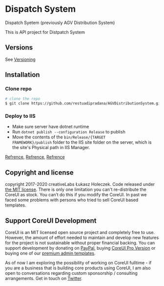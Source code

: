# Dispatch System

Dispatch Syetem (previously AGV Distribution System)

This is API project for Distpatch System

## Versions

See [Versioning](https://github.com/restuadipradana/AGVDistributionSystem-SPA/blob/master/VERSION.md)

## Installation

### Clone repo

``` bash
# clone the repo
$ git clone https://github.com/restuadipradana/AGVDistributionSystem.git

```

### Deploy to IIS

- Make sure server have dotnet runtime
- Run `dotnet publish --configuration Release` to publish
- Move the contents of the `bin/Release/{TARGET FRAMEWORK}/publish` folder to the IIS site folder on the server, which is the site's Physical path in IIS Manager.

[Refrence](https://docs.microsoft.com/en-us/aspnet/core/host-and-deploy/iis/?view=aspnetcore-3.1), [Refrence](https://docs.microsoft.com/en-us/aspnet/core/tutorials/publish-to-iis?view=aspnetcore-5.0&tabs=netcore-cli), [Refrence](https://codingsonata.medium.com/deploy-asp-net-core-web-api-on-iis-f75e755a6402)




## Copyright and license

copyright 2017-2020 creativeLabs Łukasz Holeczek. Code released under [the MIT license](https://github.com/coreui/coreui-free-angular-admin-template/blob/master/LICENSE).
There is only one limitation you can't re-distribute the CoreUI as stock. You can’t do this if you modify the CoreUI. In past we faced some problems with persons who tried to sell CoreUI based templates.

## Support CoreUI Development

CoreUI is an MIT licensed open source project and completely free to use. However, the amount of effort needed to maintain and develop new features for the project is not sustainable without proper financial backing. You can support development by donating on [PayPal](https://www.paypal.me/holeczek), buying [CoreUI Pro Version](https://coreui.io/pro) or buying one of our [premium admin templates](https://genesisui.com/?support=1).

As of now I am exploring the possibility of working on CoreUI fulltime - if you are a business that is building core products using CoreUI, I am also open to conversations regarding custom sponsorship / consulting arrangements. Get in touch on [Twitter](https://twitter.com/lukaszholeczek).
